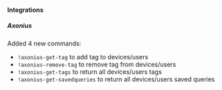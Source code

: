 
#### Integrations
##### Axonius
Added 4 new commands:
- `!axonius-get-tag` to add tag to devices/users
- `!axonius-remove-tag` to remove tag from devices/users
- `!axonius-get-tags` to return all devices/users tags
- `!axonius-get-savedqueries` to return all devices/users saved queries
